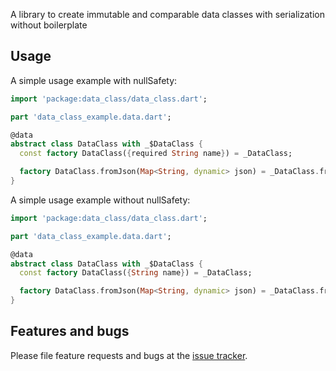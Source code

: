 A library to create immutable and comparable data classes with serialization without boilerplate

## Usage

A simple usage example with nullSafety:

```dart
import 'package:data_class/data_class.dart';

part 'data_class_example.data.dart';

@data
abstract class DataClass with _$DataClass {
  const factory DataClass({required String name}) = _DataClass;

  factory DataClass.fromJson(Map<String, dynamic> json) = _DataClass.fromJson;
}
```

A simple usage example without nullSafety:

```dart
import 'package:data_class/data_class.dart';

part 'data_class_example.data.dart';

@data
abstract class DataClass with _$DataClass {
  const factory DataClass({String name}) = _DataClass;

  factory DataClass.fromJson(Map<String, dynamic> json) = _DataClass.fromJson;
}
```

## Features and bugs

Please file feature requests and bugs at the [issue tracker][tracker].

[tracker]: https://github.com/JonathanVegasP/data_class/issues
